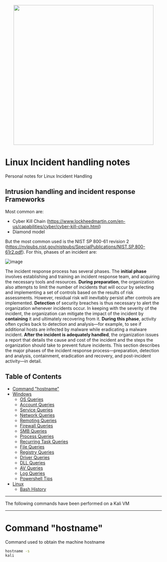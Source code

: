 <p align="center">
  <img width="450" height="450" src="https://github.com/Bahamuzz/Cyber-Incident-Handling/assets/125216460/f65a6889-a140-4ea2-b97d-9a1369380a3e">
</p>

# Linux Incident handling notes
Personal notes for Linux Incident Handling

## Intrusion handling and incident response Frameworks
Most common are:
- Cyber Kill Chain (https://www.lockheedmartin.com/en-us/capabilities/cyber/cyber-kill-chain.html)
- Diamond model

But the most common used is the NIST SP 800-61 revision 2 (https://nvlpubs.nist.gov/nistpubs/SpecialPublications/NIST.SP.800-61r2.pdf). For this, phases of an incident are:

![image](https://github.com/Bahamuzz/Cyber-Incident-Handling/assets/125216460/bc33a772-7a80-424b-a63a-03b274788ee5)

The incident response process has several phases. The **initial phase** involves establishing and training an incident response team, and acquiring the necessary tools and resources. **During preparation**, the organization also attempts to limit the number of incidents that will occur by selecting and implementing a set of controls based on the results of risk assessments. However, residual risk will inevitably persist after controls are implemented. **Detection** of security breaches is thus necessary to alert the organization whenever incidents occur. In keeping with the severity of the incident, the organization can mitigate the impact of the incident by **containing** it and ultimately recovering from it. **During this phase**, activity often cycles back to detection and analysis—for example, to see if additional hosts are infected by malware while eradicating a malware incident. **After the incident is adequately handled**, the organization issues a report that details the cause and cost of the incident and the steps the organization should take to prevent future incidents. This section describes the major phases of the incident response process—preparation, detection and analysis, containment, eradication and recovery, and post-incident activity—in detail.



## Table of Contents
- [Command "hostname"](#command-hostname)
- [Windows](#Windows)
  * [OS Queries](#os-queries)
  * [Account Queries](#account-queries)
  * [Service Queries](#service-queries)
  * [Network Queries](#network-queries)
  * [Remoting Queries](#remoting-queries)
  * [Firewall Queries](#firewall-queries)
  * [SMB Queries](#smb-queries)
  * [Process Queries](#process-queries)
  * [Recurring Task Queries](#recurring-task-queries)
  * [File Queries](#file-queries)
  * [Registry Queries](#registry-queries)
  * [Driver Queries](#driver-queries)
  * [DLL Queries](#dll-queries)
  * [AV Queries](#AV-Queries)
  * [Log Queries](#log-queries)
  * [Powershell Tips](#powershell-tips)
- [Linux](#linux)
  * [Bash History](#bash-history)


---

The following commands have been performed on a Kali VM

---

# Command "hostname"
Command used to obtain the machine hostname
```bat
hostname -s
kali
```
